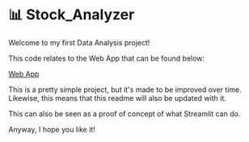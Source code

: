 # 📊 Stock_Analyzer 

Welcome to my first Data Analysis project!

This code relates to the Web App that can be found below:

<a href="https://share.streamlit.io/jordancautious/stock_analyzer/main.py
">Web App</a>

This is a pretty simple project, but it's made to be improved over time.
Likewise, this means that this readme will also be updated with it.

This can also be seen as a proof of concept of what Streamlit can do.

Anyway, I hope you like it!
